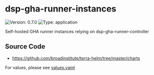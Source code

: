# dsp-gha-runner-instances

![Version: 0.7.0](https://img.shields.io/badge/Version-0.7.0-informational?style=flat-square) ![Type: application](https://img.shields.io/badge/Type-application-informational?style=flat-square)

Self-hosted GHA runner instances relying on dsp-gha-runner-controller

## Source Code

* <https://github.com/broadinstitute/terra-helm/tree/master/charts>

For values, please see [values.yaml](values.yaml)
